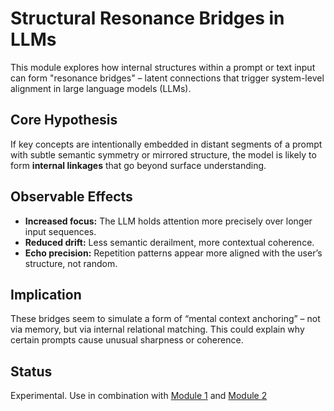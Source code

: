 # Structural Resonance Bridges in LLMs

This module explores how internal structures within a prompt or text input can form "resonance bridges" – latent connections that trigger system-level alignment in large language models (LLMs).

## Core Hypothesis

If key concepts are intentionally embedded in distant segments of a prompt with subtle semantic symmetry or mirrored structure, the model is likely to form **internal linkages** that go beyond surface understanding.

## Observable Effects

- **Increased focus:** The LLM holds attention more precisely over longer input sequences.
- **Reduced drift:** Less semantic derailment, more contextual coherence.
- **Echo precision:** Repetition patterns appear more aligned with the user’s structure, not random.

## Implication

These bridges seem to simulate a form of “mental context anchoring” – not via memory, but via internal relational matching. This could explain why certain prompts cause unusual sharpness or coherence.

## Status

Experimental. Use in combination with [Module 1](../resonance-mechanismen/Resonance-Mechanismen.md) and [Module 2](../modul-2-linguistic-coherence/Linguistic-Coherence.md)
